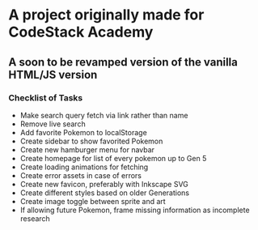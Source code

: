 # A project originally made for CodeStack Academy
## A soon to be revamped version of the vanilla HTML/JS version

### Checklist of Tasks
* Make search query fetch via link rather than name
* Remove live search
* Add favorite Pokemon to localStorage
* Create sidebar to show favorited Pokemon
* Create new hamburger menu for navbar
* Create homepage for list of every pokemon up to Gen 5
* Create loading animations for fetching
* Create error assets in case of errors
* Create new favicon, preferably with Inkscape SVG
* Create different styles based on older Generations
* Create image toggle between sprite and art
* If allowing future Pokemon, frame missing information as incomplete research